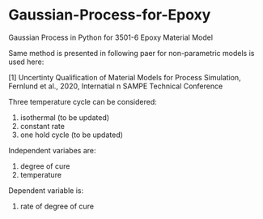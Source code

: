 # Gaussian-Process-for-Epoxy
Gaussian Process in Python for 3501-6 Epoxy Material Model

Same method is presented in following paer for non-parametric models is used here:

 [1] Uncertinty Qualification of Material Models for Process Simulation, Fernlund et al., 2020, Internatial n SAMPE Technical Conference

Three temperature cycle can be considered: 
  
1. isothermal (to be updated)
2. constant rate 
3. one hold cycle (to be updated)

Independent variabes are: 

1. degree of cure
2. temperature

Dependent variable is:
1. rate of degree of cure
